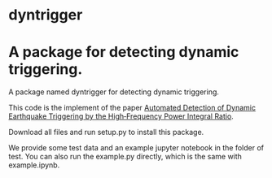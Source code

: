 # dyntrigger

A package for detecting dynamic triggering.
=======
A package named dyntrigger for detecting dynamic triggering.

This code is the implement of the paper [Automated Detection of Dynamic Earthquake Triggering by the High‐Frequency Power Integral Ratio](https://agupubs.onlinelibrary.wiley.com/doi/full/10.1029/2019GL083913).

Download all files and run setup.py to install this package.

We provide some test data and an example jupyter notebook in the folder of test. You can also run the example.py directly, which is the same with example.ipynb. 
